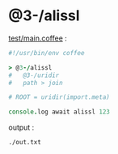 [‼️]: ✏️README.mdt

# @3-/alissl

[test/main.coffee](./test/main.coffee) :

```coffee
#!/usr/bin/env coffee

> @3-/alissl
#   @3-/uridir
#   path > join

# ROOT = uridir(import.meta)

console.log await alissl 123
```

output :

```
./out.txt
```
